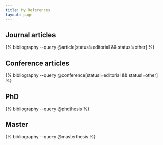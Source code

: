 ```yaml
---
title: My References
layout: page
---
```


## Journal articles

{% bibliography --query @article[status!=editorial && status!=other] %}

## Conference articles

{% bibliography --query @conference[status!=editorial && status!=other] %}

## PhD

{% bibliography --query @phdthesis %}

## Master

{% bibliography --query @masterthesis %}